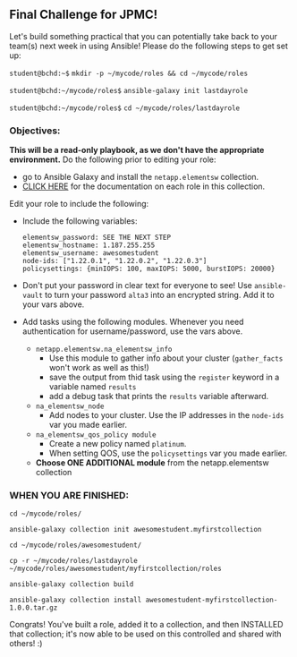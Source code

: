 ## Final Challenge for JPMC!

Let's build something practical that you can potentially take back to your team(s) next week in using Ansible! Please do the following steps to get set up:

`student@bchd:~$` `mkdir -p ~/mycode/roles && cd ~/mycode/roles`

`student@bchd:~/mycode/roles$` `ansible-galaxy init lastdayrole`

`student@bchd:~/mycode/roles$` `cd ~/mycode/roles/lastdayrole`

### Objectives:

**This will be a read-only playbook, as we don't have the appropriate environment.**
Do the following prior to editing your role:
- go to Ansible Galaxy and install the `netapp.elementsw` collection.
- [CLICK HERE](https://docs.ansible.com/ansible/devel/collections/netapp/elementsw/) for the documentation on each role in this collection.

Edit your role to include the following:

- Include the following variables:

    ```
    elementsw_password: SEE THE NEXT STEP
    elementsw_hostname: 1.187.255.255
    elementsw_username: awesomestudent
    node-ids: ["1.22.0.1", "1.22.0.2", "1.22.0.3"]
    policysettings: {minIOPS: 100, maxIOPS: 5000, burstIOPS: 20000}
    ```

- Don't put your password in clear text for everyone to see! Use `ansible-vault` to turn your password `alta3` into an encrypted string. Add it to your vars above.

- Add tasks using the following modules. Whenever you need authentication for username/password, use the vars above.
    - `netapp.elementsw.na_elementsw_info`
        - Use this module to gather info about your cluster (`gather_facts` won't work as well as this!)
        - save the output from thid task using the `register` keyword in a variable named `results`
        - add a debug task that prints the `results` variable afterward.
    - `na_elementsw_node`
        - Add nodes to your cluster. Use the IP addresses in the `node-ids` var you made earlier.
    - `na_elementsw_qos_policy module`
        - Create a new policy named `platinum`.
        - When setting QOS, use the `policysettings` var you made earlier.
    - **Choose ONE ADDITIONAL module** from the netapp.elementsw collection

### WHEN YOU ARE FINISHED:

`cd ~/mycode/roles/`

`ansible-galaxy collection init awesomestudent.myfirstcollection`

`cd ~/mycode/roles/awesomestudent/`

`cp -r ~/mycode/roles/lastdayrole ~/mycode/roles/awesomestudent/myfirstcollection/roles`

`ansible-galaxy collection build`

`ansible-galaxy collection install awesomestudent-myfirstcollection-1.0.0.tar.gz`

Congrats! You've built a role, added it to a collection, and then INSTALLED that collection; it's now able to be used on this controlled and shared with others! :)
